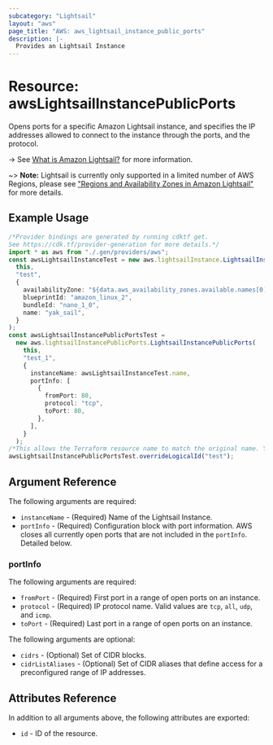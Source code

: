 ```yaml
---
subcategory: "Lightsail"
layout: "aws"
page_title: "AWS: aws_lightsail_instance_public_ports"
description: |-
  Provides an Lightsail Instance
---
```


# Resource: awsLightsailInstancePublicPorts

Opens ports for a specific Amazon Lightsail instance, and specifies the IP addresses allowed to connect to the instance through the ports, and the protocol.

\-> See [What is Amazon Lightsail?](https://lightsail.aws.amazon.com/ls/docs/getting-started/article/what-is-amazon-lightsail) for more information.

\~> **Note:** Lightsail is currently only supported in a limited number of AWS Regions, please see ["Regions and Availability Zones in Amazon Lightsail"](https://lightsail.aws.amazon.com/ls/docs/overview/article/understanding-regions-and-availability-zones-in-amazon-lightsail) for more details.

## Example Usage

```typescript
/*Provider bindings are generated by running cdktf get.
See https://cdk.tf/provider-generation for more details.*/
import * as aws from "./.gen/providers/aws";
const awsLightsailInstanceTest = new aws.lightsailInstance.LightsailInstance(
  this,
  "test",
  {
    availabilityZone: "${data.aws_availability_zones.available.names[0]}",
    blueprintId: "amazon_linux_2",
    bundleId: "nano_1_0",
    name: "yak_sail",
  }
);
const awsLightsailInstancePublicPortsTest =
  new aws.lightsailInstancePublicPorts.LightsailInstancePublicPorts(
    this,
    "test_1",
    {
      instanceName: awsLightsailInstanceTest.name,
      portInfo: [
        {
          fromPort: 80,
          protocol: "tcp",
          toPort: 80,
        },
      ],
    }
  );
/*This allows the Terraform resource name to match the original name. You can remove the call if you don't need them to match.*/
awsLightsailInstancePublicPortsTest.overrideLogicalId("test");

```

## Argument Reference

The following arguments are required:

* `instanceName` - (Required) Name of the Lightsail Instance.
* `portInfo` - (Required) Configuration block with port information. AWS closes all currently open ports that are not included in the `portInfo`. Detailed below.

### portInfo

The following arguments are required:

* `fromPort` - (Required) First port in a range of open ports on an instance.
* `protocol` - (Required) IP protocol name. Valid values are `tcp`, `all`, `udp`, and `icmp`.
* `toPort` - (Required) Last port in a range of open ports on an instance.

The following arguments are optional:

* `cidrs` - (Optional) Set of CIDR blocks.
* `cidrListAliases` - (Optional) Set of CIDR aliases that define access for a preconfigured range of IP addresses.

## Attributes Reference

In addition to all arguments above, the following attributes are exported:

* `id` - ID of the resource.
